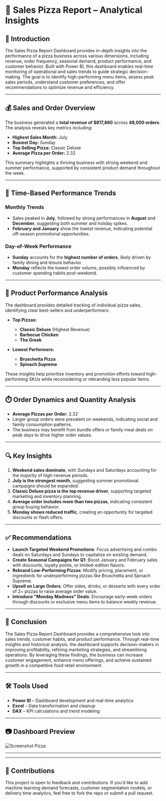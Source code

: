 # 🍕 Sales Pizza Report – Analytical Insights

## 📘 Introduction

The Sales Pizza Report Dashboard provides in-depth insights into the performance of a pizza business across various dimensions, including revenue, order frequency, seasonal demand, product performance, and customer behavior. Built with Power BI, this dashboard enables real-time monitoring of operational and sales trends to guide strategic decision-making. The goal is to identify high-performing menu items, assess peak sales periods, understand customer preferences, and offer recommendations to optimize revenue and efficiency.

---

## 💰 Sales and Order Overview

The business generated a **total revenue of $817,860** across **48,050 orders**. The analysis reveals key metrics including:

- **Highest Sales Month:** July  
- **Busiest Day:** Sunday  
- **Top Selling Pizza:** Classic Deluxe  
- **Average Pizza per Order:** 2.32  

This summary highlights a thriving business with strong weekend and summer performance, supported by consistent product demand throughout the week.

---

## 📅 Time-Based Performance Trends

### Monthly Trends
- Sales peaked in **July**, followed by strong performances in **August** and **December**, suggesting both summer and holiday spikes.
- **February and January** show the lowest revenue, indicating potential off-season promotional opportunities.

### Day-of-Week Performance
- **Sunday** accounts for the **highest number of orders**, likely driven by family dining and leisure behavior.
- **Monday** reflects the lowest order volume, possibly influenced by customer spending habits post-weekend.

---

## 🍕 Product Performance Analysis

The dashboard provides detailed tracking of individual pizza sales, identifying clear best-sellers and underperformers:

- **Top Pizzas:**
  - **Classic Deluxe** (Highest Revenue)
  - **Barbecue Chicken**
  - **The Greek**

- **Lowest Performers:**
  - **Bruschetta Pizza**
  - **Spinach Supreme**

These insights help prioritize inventory and promotion efforts toward high-performing SKUs while reconsidering or rebranding less popular items.

---

## ⏱️ Order Dynamics and Quantity Analysis

- **Average Pizzas per Order:** 2.32  
- Larger group orders were prevalent on weekends, indicating social and family consumption patterns.
- The business may benefit from bundle offers or family meal deals on peak days to drive higher order values.

---

## 🔍 Key Insights

1. **Weekend sales dominate**, with Sundays and Saturdays accounting for the majority of high-revenue periods.
2. **July is the strongest month**, suggesting summer promotional campaigns should be expanded.
3. **Classic Deluxe pizza is the top revenue driver**, supporting targeted marketing and inventory planning.
4. **Average order includes more than two pizzas**, indicating consistent group buying behavior.
5. **Monday shows reduced traffic**, creating an opportunity for targeted discounts or flash offers.

---

## ✅ Recommendations

- **Launch Targeted Weekend Promotions**: Focus advertising and combo deals on Saturdays and Sundays to capitalize on existing demand.
- **Create Seasonal Campaigns for Q1**: Boost January and February sales with discounts, loyalty points, or limited-edition flavors.
- **Rebrand Low-Performing Pizzas**: Modify pricing, placement, or ingredients for underperforming pizzas like Bruschetta and Spinach Supreme.
- **Upsell on Large Orders**: Offer sides, drinks, or desserts with every order of 2+ pizzas to raise average order value.
- **Introduce "Monday Madness" Deals**: Encourage early-week orders through discounts or exclusive menu items to balance weekly revenue.

---

## 📌 Conclusion

The Sales Pizza Report Dashboard provides a comprehensive look into sales trends, customer habits, and product performance. Through real-time insights and historical analysis, the dashboard supports decision-makers in improving profitability, refining marketing strategies, and streamlining operations. By leveraging these findings, the business can increase customer engagement, enhance menu offerings, and achieve sustained growth in a competitive food retail environment.

---

## 🛠 Tools Used

- **Power BI** – Dashboard development and real-time analytics  
- **Excel** – Data transformation and cleanup  
- **DAX** – KPI calculations and trend modeling  

---

## 📷 Dashboard Preview

![Screenshot Pizza](https://github.com/user-attachments/assets/c14e5f4f-8032-4a4f-b6a4-dc2081fa01cb)

---


---

## 🙌 Contributions

This project is open to feedback and contributions. If you’d like to add machine learning demand forecasts, customer segmentation models, or delivery time analytics, feel free to fork the repo or submit a pull request.

